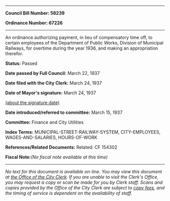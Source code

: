

********

**Council Bill Number: 58239**
   
**Ordinance Number: 67226**
********

 An ordinance authorizing payment, in lieu of compensatory time off, to certain employees of the Department of Public Works, Division of Municipal Railways, for overtime during the year 1936, and making an appropriation therefor.

**Status:** Passed
   
**Date passed by Full Council:** March 22, 1937
   
**Date filed with the City Clerk:** March 24, 1937
   
**Date of Mayor's signature:** March 24, 1937
   
[(about the signature date)](/~public/approvaldate.htm)
   
   
   
**Date introduced/referred to committee:** March 15, 1937
   
**Committee:** Finance and City Utilities
   
   
**Index Terms:** MUNICIPAL-STREET-RAILWAY-SYSTEM, CITY-EMPLOYEES, WAGES-AND-SALARIES, HOURS-OF-WORK

**References/Related Documents:** Related: CF 154302

**Fiscal Note:**_(No fiscal note available at this time)_
********

_No text for this document is available on-line. You may view this document at [the Office of the City Clerk](http://www.seattle.gov/leg/clerk/contactUs.htm). If you are unable to visit the Clerk's Office, you may request a copy or scan be made for you by Clerk staff. Scans and copies provided by the Office of the City Clerk are subject to [copy fees](http://clerk.seattle.gov/~public/clerkfees.htm), and the timing of service is dependent on the availability of staff._

